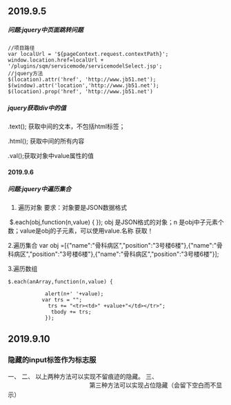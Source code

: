 ## 2019.9.5

##### 问题:jquery中页面跳转问题

```jquery
//项目路径
var localUrl = '${pageContext.request.contextPath}';
window.location.href=localUrl + '/plugins/sqm/servicemode/servicemodelSelect.jsp';
//jquery方法
$(location).attr('href', 'http://www.jb51.net');
$(window).attr('location','http://www.jb51.net');
$(location).prop('href', 'http://www.jb51.net')
```

##### jquery获取div中的值

.text(); 获取中间的文本，不包括html标签；

.html(); 获取中间的所有内容

.val();获取对象中value属性的值

#### 2019.9.6

##### 问题:jquery中遍历集合

1. 遍历对象
              要求：对象要是JSON数据格式

​          $.each(obj,function(n,value) { });  obj 是JSON格式的对象；n 是obj中子元素个数；value是obj的子元素，可以使用value.名称 获取！

2.遍历集合
    var obj =[{"name":"骨科病区","position":"3号楼6楼"},{"name":"骨科病区","position":"3号楼6楼"},{"name":"骨科病区","position":"3号楼6楼"}];  

3.遍历数组

``` jquery
$.each(anArray,function(n,value) {  
             
            alert(n+' '+value);  
           var trs = "";  
             trs += "<tr><td>" +value+"</td></tr>";  
              tbody += trs;  
            });  
```

## 2019.9.10

### 隐藏的input标签作为标志服

一、<input type="hidden" />
二、<input type="text" style="display:none" />
以上两种方法可以实现不留痕迹的隐藏。
三、<input type="text" style="visibility: hidden;" />
第三种方法可以实现占位隐藏（会留下空白而不显示）